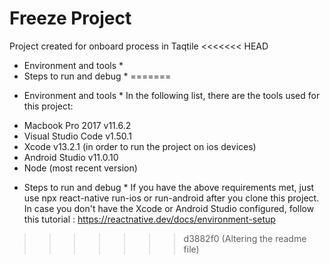 # Freeze Project

Project created for onboard process in Taqtile
<<<<<<< HEAD

- Environment and tools \*
- Steps to run and debug \*
=======
* Environment and tools *
In the following list, there are the tools used for this project:
- Macbook Pro 2017 v11.6.2
- Visual Studio Code v1.50.1
- Xcode v13.2.1 (in order to run the project on ios devices)
- Android Studio v11.0.10
- Node (most recent version)
* Steps to run and debug *
If you have the above requirements met, just use npx react-native run-ios or run-android after you clone this project.
In case you don't have the Xcode or Android Studio configured, follow this tutorial : https://reactnative.dev/docs/environment-setup
>>>>>>> d3882f0 (Altering the readme file)
